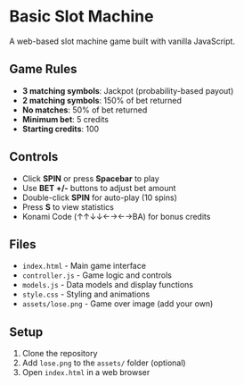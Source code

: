 # Basic Slot Machine

A web-based slot machine game built with vanilla JavaScript.

## Game Rules

- **3 matching symbols**: Jackpot (probability-based payout)
- **2 matching symbols**: 150% of bet returned
- **No matches**: 50% of bet returned
- **Minimum bet**: 5 credits
- **Starting credits**: 100

## Controls

- Click **SPIN** or press **Spacebar** to play
- Use **BET +/-** buttons to adjust bet amount
- Double-click **SPIN** for auto-play (10 spins)
- Press **S** to view statistics
- Konami Code (↑↑↓↓←→←→BA) for bonus credits

## Files

- `index.html` - Main game interface
- `controller.js` - Game logic and controls
- `models.js` - Data models and display functions
- `style.css` - Styling and animations
- `assets/lose.png` - Game over image (add your own)

## Setup

1. Clone the repository
2. Add `lose.png` to the `assets/` folder (optional)
3. Open `index.html` in a web browser